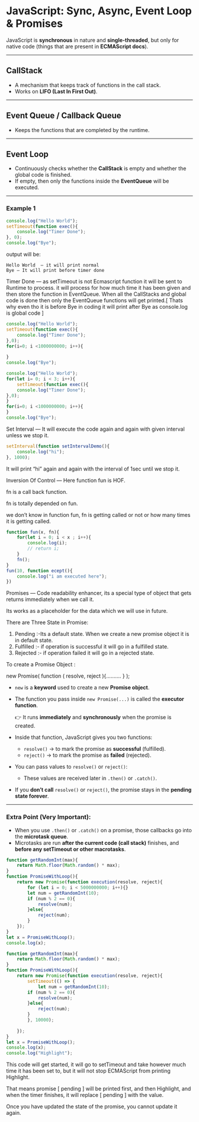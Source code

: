 # JavaScript: Sync, Async, Event Loop & Promises

JavaScript is **synchronous** in nature and **single-threaded**, but only for native code (things that are present in **ECMAScript docs**).

---

## CallStack
- A mechanism that keeps track of functions in the call stack.
- Works on **LIFO (Last In First Out)**.

---

## Event Queue / Callback Queue
- Keeps the functions that are completed by the runtime.

---

## Event Loop
- Continuously checks whether the **CallStack** is empty and whether the global code is finished.
- If empty, then only the functions inside the **EventQueue** will be executed.

---

### Example 1
```jsx
console.log("Hello World");
setTimeout(function exec(){
    console.log("Timer Done");
}, 0);
console.log("Bye");
```
output will be:

    Hello World  — it will print normal 
    Bye — It will print before timer done




Timer Done — as setTimeout is not Ecmascript function it will be sent to Runtime to process. it will process for how much time it has been given and then store the function in EventQueue. When all the CallStacks and global code is done then only the EventQueue functions will get printed.[ Thats why even tho it is before Bye in coding it will print after Bye as console.log is global code ]

```js
console.log("Hello World");
setTimeout(function exec(){
    console.log("Timer Done");
},0);
for(i=0; i <1000000000; i++){
    
}
console.log("Bye");
```
```jsx
console.log("Hello World");
for(let i= 0; i < 3; i++){
    setTimeout(function exec(){
    console.log("Timer Done");
},0);
}
for(i=0; i <1000000000; i++){  
}
console.log("Bye");
```

Set Interval — It will execute the code again and again with given interval unless we stop it.

```jsx
setInterval(function setIntervalDemo(){
    console.log("hi");
}, 1000);
```
It will print “hi” again and again with the interval of 1sec until we stop it.

Inversion Of Control — Here function fun is HOF. 

fn is a call back function.

fn is totally depended on fun.

we don’t know in function fun, fn is getting called or not or how many times it is getting called.

```js
function fun(x, fn){
    for(let i = 0; i < x ; i++){
        console.log(i);
        // return i;
    }
    fn();
}
fun(10, function ecept(){
    console.log("i am executed here");
})
```
Promises — Code readability enhancer, its a special type of object that gets returns immediately when we call it.
    
Its works as a placeholder for the data which we will use in future.
    
There are Three State in Promise:
1. Pending :-Its a default state. When we create a new promise object it is in default state.
2. Fulfilled :- if operation is successful it will go in a fulfilled state.
3. Rejected :- if operation failed it will go in a rejected state.

To create a Promise Object :

new Promise( function ( resolve, reject ){………. } );

- `new` is a **keyword** used to create a new **Promise object**.
- The function you pass inside `new Promise(...)` is called the **executor function**.
    
    👉 It runs **immediately** and **synchronously** when the promise is created.
    
- Inside that function, JavaScript gives you two functions:
    - `resolve()` → to mark the promise as **successful** (fulfilled).
    - `reject()` → to mark the promise as **failed** (rejected).
- You can pass values to `resolve()` or `reject()`:
    - These values are received later in `.then()` or `.catch()`.
- If you **don’t call** `resolve()` or `reject()`, the promise stays in the **pending state forever**.

---

### **Extra Point (Very Important):**

- When you use `.then()` or `.catch()` on a promise, those callbacks go into the **microtask queue**.
- Microtasks are run **after the current code (call stack)** finishes, and **before any setTimeout or other macrotasks**.

```jsx
function getRandomInt(max){
    return Math.floor(Math.random() * max);
}
function PromiseWithLoop(){
    return new Promise(function execution(resolve, reject){
        for (let i = 0; i < 5000000000; i++){}
        let num = getRandomInt(10);
        if (num % 2 == 0){
            resolve(num);
        }else{
            reject(num);
        } 
    });
}
let x = PromiseWithLoop();
console.log(x);
```

```jsx
function getRandomInt(max){
    return Math.floor(Math.random() * max);
}
function PromiseWithLoop(){
    return new Promise(function execution(resolve, reject){
        setTimeout(() => {
            let num = getRandomInt(10);
        if (num % 2 == 0){
            resolve(num);
        }else{
            reject(num);
        } 
        }, 10000);
        
    });
}
let x = PromiseWithLoop();
console.log(x);
console.log("Highlight");
```
This code will get started, it will go to setTimeout and take however much time it has been set to, but it will not stop ECMAScript from printing Highlight. 

That means promise [ pending ] will be printed first, and then Highlight, and when the timer finishes, it will replace [ pending ] with the value.

Once you have updated the state of the promise, you cannot update it again.
